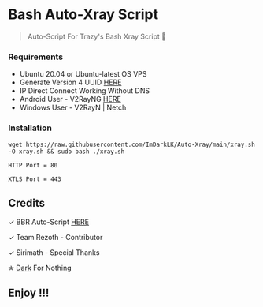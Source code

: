 # Bash Auto-Xray Script
> Auto-Script For Trazy's Bash Xray Script 🖤

### Requirements

* Ubuntu 20.04 or Ubuntu-latest OS VPS 
* Generate Version 4 UUID [HERE](https://uuidgenerator.net)
* IP Direct Connect Working Without DNS
* Android User - V2RayNG [HERE](https://github.com/2dust/v2rayNG)
* Windows User - V2RayN | Netch

### Installation 

```
wget https://raw.githubusercontent.com/ImDarkLK/Auto-Xray/main/xray.sh -O xray.sh && sudo bash ./xray.sh 
```

``` HTTP Port = 80 ```

``` XTLS Port = 443 ```

## Credits 

✓ BBR Auto-Script [HERE](https://github.com/teddysun)

✓ Team Rezoth - Contributor 

✓ Sirimath - Special Thanks

✯ [Dark](https://github.com/ImDarkLK) For Nothing 

## Enjoy !!!
